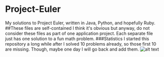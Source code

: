 # Project-Euler
My solutions to Project Euler, written in Java, Python, and hopefully Ruby.
##These files are self-contained
I think it's obvious but anyway, do not consider these files as part of one application project. Each separate file just has one solution to a fun math problem.
###Statistics
I started this repository a long while after I solved 10 problems already, so those first 10 are missing. Though, maybe one day I will go back and add them.
![alt text](https://projecteuler.net/profile/JasnaMRB.png "My Euler Stats")


